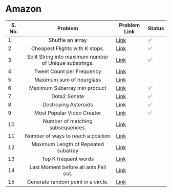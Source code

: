 # Amazon

| S. No. | Problem | Problem Link | Status |
| ------ |:---:| --- | --- |
| 1 | Shuffle an array | [Link](https://leetcode.com/problems/shuffle-an-array/) | ✅ |
| 2 | Cheapest Flights with K stops. | [Link](https://leetcode.com/problems/cheapest-flights-within-k-stops/) | ✅ |
| 3 | Split String into maximum number of Unique substrings. | [Link](https://leetcode.com/problems/split-a-string-into-the-max-number-of-unique-substrings/) | ✅ |
| 4 | Tweet Count per Frequency | [Link](https://leetcode.com/problems/tweet-counts-per-frequency/) | |
| 5 | Maximum sum of hourglass | [Link](https://leetcode.com/problems/maximum-sum-of-an-hourglass/) | |
| 6 | Maximum Subarray min product | [Link](https://leetcode.com/problems/maximum-subarray-min-product/) | ✅ |
| 7 | Dota2 Senate | [Link](https://leetcode.com/problems/dota2-senate/) | ✅ |
| 8 | Destroying Asteroids | [Link](https://leetcode.com/problems/destroying-asteroids/) | ✅ |
| 9 | Most Popular Video Creator | [Link](https://leetcode.com/problems/most-popular-video-creator/) | ✅ |
| 10 | Number of matching subsequences. | [Link](https://leetcode.com/problems/number-of-matching-subsequences/) | |
| 11 | Number of ways to reach a position | [Link](https://leetcode.com/problems/number-of-ways-to-reach-a-position-after-exactly-k-steps/) | |
| 12 | Maximum Length of Repeated subarray | [Link](https://leetcode.com/problems/maximum-length-of-repeated-subarray/) | |
| 13 | Top K frequent words | [Link](https://leetcode.com/problems/top-k-frequent-words/) | |
| 14 | Last Moment before all ants Fall out. | [Link](https://leetcode.com/problems/last-moment-before-all-ants-fall-out-of-a-plank/) | |
| 15 | Generate random point in a circle. | [Link](https://leetcode.com/problems/generate-random-point-in-a-circle/) | |


